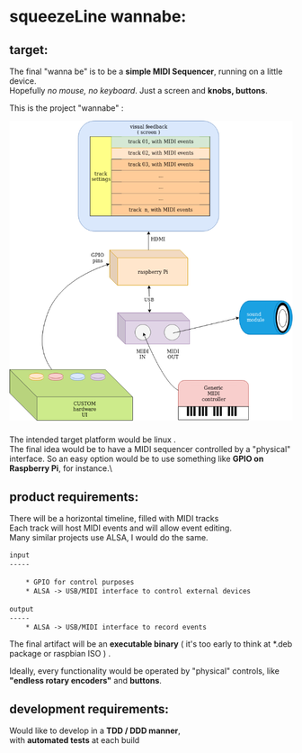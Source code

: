 

# squeezeLine wannabe:


## target:

The final "wanna be" is to be a **simple MIDI Sequencer**, running on a little device.\
Hopefully _no mouse, no keyboard_. Just a screen and **knobs, buttons**.


This is the project "wannabe" :

![Project wannabe](./resources/sqeezeLine.wannabe.png)

###

The intended target platform would be linux .\
The final idea would be to have a MIDI sequencer controlled by a "physical" interface.
So an easy option would be to use something like **GPIO on Raspberry Pi**, for instance.\

## product requirements:
        
There will be a horizontal timeline, filled with MIDI tracks\
Each track will host MIDI events and will allow event editing.\
Many similar projects use ALSA, I would do the same.

    input
    -----

        * GPIO for control purposes
        * ALSA -> USB/MIDI interface to control external devices
        
    output
    -----
        * ALSA -> USB/MIDI interface to record events


The final artifact will be an
    **executable binary**
( it's too early to think at *.deb package or raspbian ISO ) .

Ideally, every functionality would be operated by "physical" controls, like
    **"endless rotary encoders"** and **buttons**.


## development requirements:

Would like to develop in a **TDD / DDD manner**, \
with **automated tests** at each build

